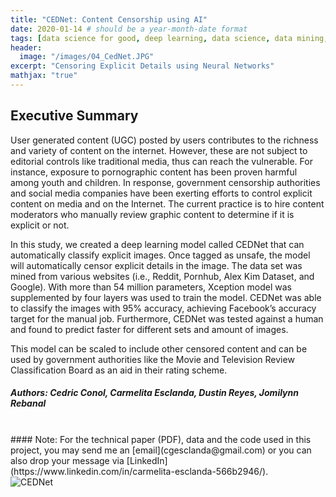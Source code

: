 ```yaml
---
title: "CEDNet: Content Censorship using AI"
date: 2020-01-14 # should be a year-month-date format
tags: [data science for good, deep learning, data science, data mining, neural networks, computer vision, content censorship, convolutional neural network, machine learning, AI]
header:
  image: "/images/04_CedNet.JPG"
excerpt: "Censoring Explicit Details using Neural Networks"
mathjax: "true"
---
```

## Executive Summary 
User generated content (UGC) posted by users contributes to the richness and variety of content on the internet. However, these are not subject to editorial controls like traditional media, thus can reach the vulnerable. For instance, exposure to pornographic content has been proven harmful among youth and children. In response, government censorship authorities and social media companies have been exerting efforts to control explicit content on media and on the Internet. The current practice is to hire content moderators who manually review graphic content to determine if it is explicit or not.

In this study, we created a deep learning model called CEDNet that can automatically classify explicit images. Once tagged as unsafe, the model will automatically censor explicit details in the image. The data set was mined from various websites (i.e., Reddit, Pornhub, Alex Kim Dataset, and Google). With more than 54 million parameters, Xception model was supplemented by four layers was used to train the model. CEDNet was able to classify the images with 95% accuracy, achieving Facebook’s accuracy target for the manual job. Furthermore, CEDNet was tested against a human and found to predict faster for different sets and amount of images.

This model can be scaled to include other censored content and can be used by government authorities like the Movie and Television Review Classification Board as an aid in their rating scheme.
##### Authors: Cedric Conol, Carmelita Esclanda, Dustin Reyes, Jomilynn Rebanal 
<br>
#### Note: For the technical paper (PDF), data and the code used in this project, you may send me an [email](cgesclanda@gmail.com) or you can also drop your message via [LinkedIn](https://www.linkedin.com/in/carmelita-esclanda-566b2946/).
<br>

<img src="{{ site.url }}{{ site.baseurl }}/images/04_CedNet_poster.jpg" alt="CEDNet">

